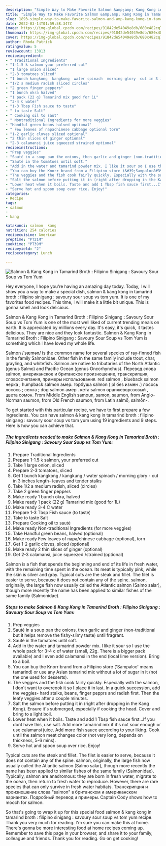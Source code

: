```yaml
---
description: "Simple Way to Make Favorite Salmon &amp;amp; Kang Kong in Tamarind Broth : Filipino Sinigang : Savoury Sour Soup vs Tom Yum"
title: "Simple Way to Make Favorite Salmon &amp;amp; Kang Kong in Tamarind Broth : Filipino Sinigang : Savoury Sour Soup vs Tom Yum"
slug: 1893-simple-way-to-make-favorite-salmon-and-amp-kang-kong-in-tamarind-broth-filipino-sinigang-savoury-sour-soup-vs-tom-yum
date: 2022-03-14T01:59:58.347Z
image: https://img-global.cpcdn.com/recipes/91842de54049e8db/680x482cq70/salmon-kang-kong-in-tamarind-broth-filipino-sinigang-savoury-sour-soup-vs-tom-yum-recipe-main-photo.jpg
thumbnail: https://img-global.cpcdn.com/recipes/91842de54049e8db/680x482cq70/salmon-kang-kong-in-tamarind-broth-filipino-sinigang-savoury-sour-soup-vs-tom-yum-recipe-main-photo.jpg
cover: https://img-global.cpcdn.com/recipes/91842de54049e8db/680x482cq70/salmon-kang-kong-in-tamarind-broth-filipino-sinigang-savoury-sour-soup-vs-tom-yum-recipe-main-photo.jpg
author: Rhoda Patrick
ratingvalue: 5
reviewcount: 13813
recipeingredient:
- " Traditional Ingredients"
- "1-1.5 k salmon your preferred cut"
- "1 large onion sliced"
- "2-3 tomatoes sliced"
- "1 bunch kangkong  kangkung  water spinach  morning glory  cut in 3 inches length leaves and tender stalks"
- "1/2 a medium radish sliced circles"
- "2 green finger peppers"
- "1 bunch okra halved"
- "1 pack (22 g) Tamarind mix good for 1L"
- "3-4 C water"
- "1-3 Tbsp Fish sauce to taste"
- " to taste Salt"
- " Cooking oil to saut"
- " Nontraditional Ingredients for more veggies"
- "Handful green beans halved optional"
- " Few leaves of napachinese cabbage optional torn"
- "1-2 garlic cloves sliced optional"
- "2 thin slices of ginger optional"
- "2-3 calamansi juice squeezed strained optional"
recipeinstructions:
- "Prep veggies"
- "Sauté in a soup pan the onions, then garlic and ginger (non-traditional but it helps remove the fishy-slimy taste) until fragrant."
- "Sauté in the tomatoes until soft."
- "Add in the water and tamarind powder mix. I like it sour so I use the whole pack for 3-4 c of water (small, 22g. There is a bigger pack available) and I even add calamansi in the end (local lime version). Bring to a boil."
- "You can buy the Knorr brand from a Filipino store (&#39;Sampaloc&#39; means tamarind) or use any Asian tamarind mix without a lot of sugar in it (not the one used for desserts)."
- "The veggies and the fish cook fairly quickly. Especially with the salmon, I don&#39;t want to overcook it so I place it in last. In a quick succession, add the veggies- hard stalks, beans, finger pepprs and radish first. Then the leafy veggies after a couple minutes."
- "Salt the salmon before putting it in (right after dropping in the Kang Kong). Ensure it&#39;s submerged, especially if cooking the head. Cover and bring to a light boil."
- "Lower heat when it boils. Taste and add 1 Tbsp fish sauce first...If you dont have this, use salt. Add more tamarind mix if it&#39;s not sour enough or use calamansi juice. Add more fish sauce according to your liking. Cook until the salmon meat changes color (not very long, depends on thickness, 5-6 mins)."
- "Serve hot and spoon soup over rice. Enjoy!"
categories:
- Recipe
tags:
- salmon
- 
- kang

katakunci: salmon  kang 
nutrition: 254 calories
recipecuisine: American
preptime: "PT21M"
cooktime: "PT39M"
recipeyield: "2"
recipecategory: Lunch

---
```



![Salmon &amp; Kang Kong in Tamarind Broth : Filipino Sinigang : Savoury Sour Soup vs Tom Yum](https://img-global.cpcdn.com/recipes/91842de54049e8db/680x482cq70/salmon-kang-kong-in-tamarind-broth-filipino-sinigang-savoury-sour-soup-vs-tom-yum-recipe-main-photo.jpg)

Hey everyone, I hope you're having an amazing day today. Today, I will show you a way to make a special dish, salmon &amp; kang kong in tamarind broth : filipino sinigang : savoury sour soup vs tom yum. It is one of my favorites food recipes. This time, I will make it a little bit unique. This is gonna smell and look delicious.

Salmon &amp; Kang Kong in Tamarind Broth : Filipino Sinigang : Savoury Sour Soup vs Tom Yum is one of the most well liked of current trending meals on earth. It is appreciated by millions every day. It's easy, it's quick, it tastes delicious. They are nice and they look fantastic. Salmon &amp; Kang Kong in Tamarind Broth : Filipino Sinigang : Savoury Sour Soup vs Tom Yum is something which I have loved my whole life.

Salmon /ˈsæmən/ is the common name for several species of ray-finned fish in the family Salmonidae. Other fish in the same family include trout, char, grayling, and whitefish. Salmon are native to tributaries of the North Atlantic (genus Salmo) and Pacific Ocean (genus Oncorhynchus). Перевод слова salmon, американское и британское произношение, транскрипция, словосочетания, примеры использования. red salmon , blueback salmon нерка ; humpback salmon амер. горбуша salmon ( pl без измен .) лосось лосось ; семга ; dog salmon амер . кета salmon оранжеворозовый , цвета сомон. From Middle English samoun, samon, saumon, from Anglo-Norman saumon, from Old French saumon, from Latin salmō, salmōn-.


To get started with this particular recipe, we have to first prepare a few ingredients. You can have salmon &amp; kang kong in tamarind broth : filipino sinigang : savoury sour soup vs tom yum using 19 ingredients and 9 steps. Here is how you can achieve that.

<!--inarticleads1-->

##### The ingredients needed to make Salmon &amp; Kang Kong in Tamarind Broth : Filipino Sinigang : Savoury Sour Soup vs Tom Yum:

1. Prepare  Traditional Ingredients
1. Prepare 1-1.5 k salmon, your preferred cut
1. Take 1 large onion, sliced
1. Prepare 2-3 tomatoes, sliced
1. Get 1 bunch kangkong / kangkung / water spinach / morning glory - cut in 3 inches length- leaves and tender stalks
1. Take 1/2 a medium radish, sliced (circles)
1. Take 2 green finger peppers
1. Make ready 1 bunch okra, halved
1. Make ready 1 pack (22 g) Tamarind mix (good for 1L)
1. Make ready 3-4 C water
1. Prepare 1-3 Tbsp Fish sauce (to taste)
1. Take  to taste Salt
1. Prepare  Cooking oil to sauté
1. Make ready  Non-traditional Ingredients (for more veggies)
1. Take Handful green beans, halved (optional)
1. Make ready  Few leaves of napa/chinese cabbage (optional), torn
1. Get 1-2 garlic cloves, sliced (optional)
1. Make ready 2 thin slices of ginger (optional)
1. Get 2-3 calamansi, juice squeezed /strained (optional)


Salmon is a fish that spends the beginning and end of its life in fresh water, with the remaining time spent in the ocean. Its meat is typically pink, while the skin is silver and gray. Typical cuts are the steak and fillet. The filet is easier to serve, because it does not contain any of the spine. salmon, originally, the large fish now usually called the Atlantic salmon (Salmo salar), though more recently the name has been applied to similar fishes of the same family (Salmonidae). 

<!--inarticleads2-->

##### Steps to make Salmon &amp; Kang Kong in Tamarind Broth : Filipino Sinigang : Savoury Sour Soup vs Tom Yum:

1. Prep veggies
1. Sauté in a soup pan the onions, then garlic and ginger (non-traditional but it helps remove the fishy-slimy taste) until fragrant.
1. Sauté in the tomatoes until soft.
1. Add in the water and tamarind powder mix. I like it sour so I use the whole pack for 3-4 c of water (small, 22g. There is a bigger pack available) and I even add calamansi in the end (local lime version). Bring to a boil.
1. You can buy the Knorr brand from a Filipino store (&#39;Sampaloc&#39; means tamarind) or use any Asian tamarind mix without a lot of sugar in it (not the one used for desserts).
1. The veggies and the fish cook fairly quickly. Especially with the salmon, I don&#39;t want to overcook it so I place it in last. In a quick succession, add the veggies- hard stalks, beans, finger pepprs and radish first. Then the leafy veggies after a couple minutes.
1. Salt the salmon before putting it in (right after dropping in the Kang Kong). Ensure it&#39;s submerged, especially if cooking the head. Cover and bring to a light boil.
1. Lower heat when it boils. Taste and add 1 Tbsp fish sauce first...If you dont have this, use salt. Add more tamarind mix if it&#39;s not sour enough or use calamansi juice. Add more fish sauce according to your liking. Cook until the salmon meat changes color (not very long, depends on thickness, 5-6 mins).
1. Serve hot and spoon soup over rice. Enjoy!


Typical cuts are the steak and fillet. The filet is easier to serve, because it does not contain any of the spine. salmon, originally, the large fish now usually called the Atlantic salmon (Salmo salar), though more recently the name has been applied to similar fishes of the same family (Salmonidae). Typically, salmon are anadromous: they are born in fresh water, migrate to the ocean, then return to fresh water to reproduce. However, there are rare species that can only survive in fresh water habitats. Транскрипция и произношение слова &#34;salmon&#34; в британском и американском вариантах. Подробный перевод и примеры. Captain Cody shows how to mooch for salmon. 

So that's going to wrap it up for this special food salmon &amp; kang kong in tamarind broth : filipino sinigang : savoury sour soup vs tom yum recipe. Thank you very much for reading. I'm sure you can make this at home. There's gonna be more interesting food at home recipes coming up. Remember to save this page in your browser, and share it to your family, colleague and friends. Thank you for reading. Go on get cooking!
